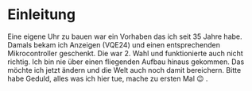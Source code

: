 # Einleitung

Eine eigene Uhr zu bauen war ein Vorhaben das ich seit 35 Jahre habe. Damals bekam ich Anzeigen (VQE24) und einen entsprechenden Mikrocontroller geschenkt. Die war 2. Wahl und funktionierte auch nicht richtig. Ich bin nie über einen fliegenden Aufbau hinaus gekommen. Das möchte ich jetzt ändern und die Welt auch noch damit bereichern. Bitte habe Geduld, alles was ich hier tue, mache zu ersten Mal :wink: .
